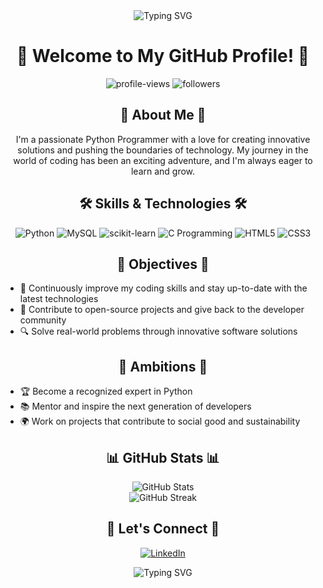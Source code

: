 <!---
riki1112/riki1112 is a ✨ special ✨ repository because its `README.md` (this file) appears on your GitHub profile.
You can click the Preview link to take a look at your changes.
--->
<div align="center">
  <img src="https://readme-typing-svg.herokuapp.com?font=Architects+Daughter&color=7AF79A&size=30&lines=Hey!+It's+A+RAKESH+RANJAN+SAHOO!;I'm+a+[Python+Programmer]...;And+I'm+passionate+about+coding!...." alt="Typing SVG" />
</div>

<h1 align="center">👋 Welcome to My GitHub Profile! 🚀</h1>

<p align="center">
  <img src="https://komarev.com/ghpvc/?username=arakeshranjansahoo&label=Profile%20views&color=0e75b6&style=flat" alt="profile-views" />
  <img src="https://img.shields.io/github/followers/arakeshranjansahoo?label=Followers&style=social" alt="followers" />
</p>

<h2 align="center">🌟 About Me 🌟</h2>

<p align="center">
  I'm a passionate Python Programmer with a love for creating innovative solutions and pushing the boundaries of technology. My journey in the world of coding has been an exciting adventure, and I'm always eager to learn and grow.
</p>

<h2 align="center">🛠️ Skills & Technologies 🛠️</h2>

<p align="center">
 <img src="https://img.shields.io/badge/Python-3776AB?style=for-the-badge&logo=python&logoColor=white" alt="Python" />
  <img src="https://img.shields.io/badge/MySQL-4479A1?style=for-the-badge&logo=mysql&logoColor=white" alt="MySQL" />
  <img src="https://img.shields.io/badge/scikit--learn-F7931E?style=for-the-badge&logo=scikit-learn&logoColor=white" alt="scikit-learn" />
  <img src="https://img.shields.io/badge/C-00599C?style=for-the-badge&logo=c&logoColor=white" alt="C Programming" />
  <img src="https://img.shields.io/badge/HTML5-E34F26?style=for-the-badge&logo=html5&logoColor=white" alt="HTML5" />
  <img src="https://img.shields.io/badge/CSS3-1572B6?style=for-the-badge&logo=css3&logoColor=white" alt="CSS3" />
</p>
  <!-- Add more badges for your skills -->
</p>

<h2 align="center">🎯 Objectives 🎯</h2>

<ul>
  <li>🚀 Continuously improve my coding skills and stay up-to-date with the latest technologies</li>
  <li>🌱 Contribute to open-source projects and give back to the developer community</li>
  <li>🔍 Solve real-world problems through innovative software solutions</li>
</ul>

<h2 align="center">🌈 Ambitions 🌈</h2>

<ul>
  <li>🏆 Become a recognized expert in Python </li>
  <li>📚 Mentor and inspire the next generation of developers</li>
  <li>🌍 Work on projects that contribute to social good and sustainability</li>
</ul>

<h2 align="center">📊 GitHub Stats 📊</h2>

<div align="center">
  <img src="https://github-readme-stats.vercel.app/api?username=arakeshranjansahoo&show_icons=true&theme=radical" alt="GitHub Stats" />
</div>

<div align="center">
  <img src="https://github-readme-streak-stats.herokuapp.com/?user=arakeshranjansahoo&theme=radical" alt="GitHub Streak" />
</div>

<h2 align="center">🤝 Let's Connect 🤝</h2>

<p align="center">
  <a href="https://linkedin.com/in/arakeshranjansahoo/" target="_blank">
    <img src="https://img.shields.io/badge/LinkedIn-0077B5?style=for-the-badge&logo=linkedin&logoColor=white" alt="LinkedIn" />
  </a>
</p>

<div align="center">
  <img src="https://readme-typing-svg.herokuapp.com?font=Architects+Daughter&color=7AF79A&size=30&lines=Thanks+for+visiting!;Come+back+soon!" alt="Typing SVG" />
</div>
